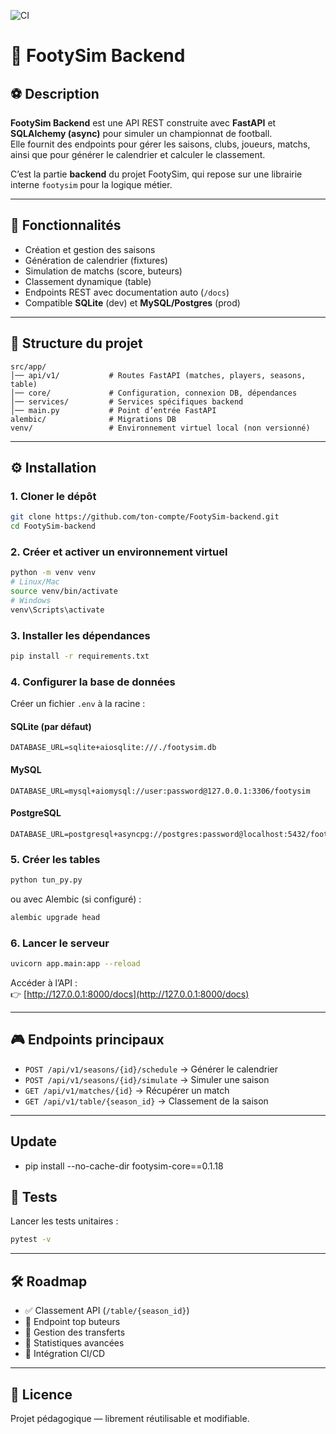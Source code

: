 ![CI](https://github.com/louisbertrand22/FootySim-backend/actions/workflows/ci.yml/badge.svg)


# 📖 FootySim Backend

## ⚽ Description

**FootySim Backend** est une API REST construite avec **FastAPI** et **SQLAlchemy (async)** pour simuler un championnat de football.  
Elle fournit des endpoints pour gérer les saisons, clubs, joueurs, matchs, ainsi que pour générer le calendrier et calculer le classement.

C’est la partie **backend** du projet FootySim, qui repose sur une librairie interne `footysim` pour la logique métier.

---

## 🚀 Fonctionnalités

- Création et gestion des saisons
- Génération de calendrier (fixtures)
- Simulation de matchs (score, buteurs)
- Classement dynamique (table)
- Endpoints REST avec documentation auto (`/docs`)
- Compatible **SQLite** (dev) et **MySQL/Postgres** (prod)

---

## 📂 Structure du projet

```
src/app/
│── api/v1/           # Routes FastAPI (matches, players, seasons, table)
│── core/             # Configuration, connexion DB, dépendances
│── services/         # Services spécifiques backend
│── main.py           # Point d’entrée FastAPI
alembic/              # Migrations DB
venv/                 # Environnement virtuel local (non versionné)
```

---

## ⚙️ Installation

### 1. Cloner le dépôt
```bash
git clone https://github.com/ton-compte/FootySim-backend.git
cd FootySim-backend
```

### 2. Créer et activer un environnement virtuel
```bash
python -m venv venv
# Linux/Mac
source venv/bin/activate
# Windows
venv\Scripts\activate
```

### 3. Installer les dépendances
```bash
pip install -r requirements.txt
```

### 4. Configurer la base de données

Créer un fichier `.env` à la racine :

#### SQLite (par défaut)
```
DATABASE_URL=sqlite+aiosqlite:///./footysim.db
```

#### MySQL
```
DATABASE_URL=mysql+aiomysql://user:password@127.0.0.1:3306/footysim
```

#### PostgreSQL
```
DATABASE_URL=postgresql+asyncpg://postgres:password@localhost:5432/footysim
```

### 5. Créer les tables
```bash
python tun_py.py
```

ou avec Alembic (si configuré) :
```bash
alembic upgrade head
```

### 6. Lancer le serveur
```bash
uvicorn app.main:app --reload
```

Accéder à l’API :  
👉 [http://127.0.0.1:8000/docs](http://127.0.0.1:8000/docs)

---

## 🎮 Endpoints principaux

- `POST /api/v1/seasons/{id}/schedule` → Générer le calendrier
- `POST /api/v1/seasons/{id}/simulate` → Simuler une saison
- `GET /api/v1/matches/{id}` → Récupérer un match
- `GET /api/v1/table/{season_id}` → Classement de la saison

---

## Update 
- pip install --no-cache-dir footysim-core==0.1.18

## 🧪 Tests

Lancer les tests unitaires :
```bash
pytest -v
```

---

## 🛠️ Roadmap

- ✅ Classement API (`/table/{season_id}`)
- 🚧 Endpoint top buteurs
- 🚧 Gestion des transferts
- 🚧 Statistiques avancées
- 🚧 Intégration CI/CD

---

## 📜 Licence

Projet pédagogique — librement réutilisable et modifiable.  
